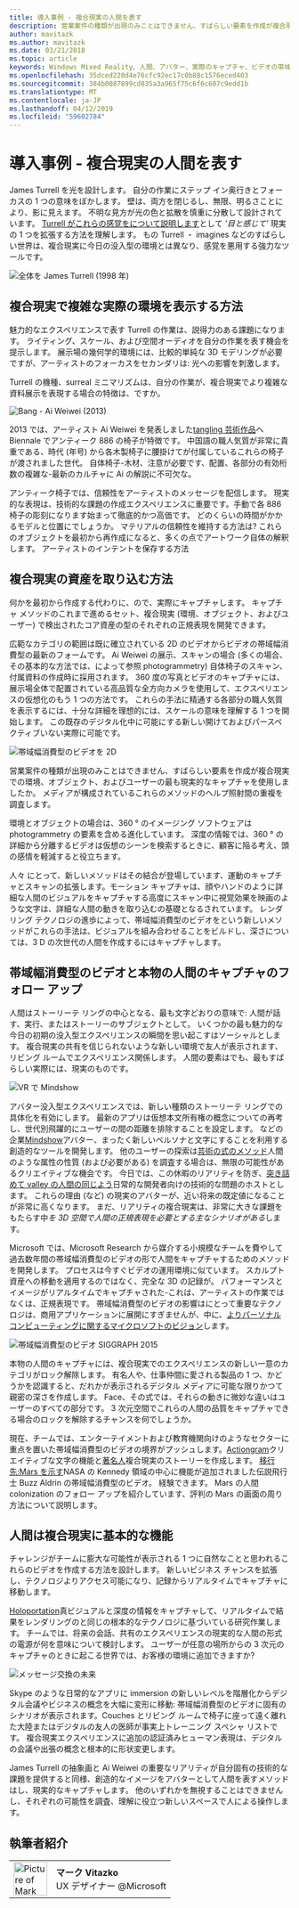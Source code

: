 ```yaml
---
title: 導入事例 - 複合現実の人間を表す
description: 営業案件の種類が出現のみことはできません、すばらしい要素を作成が複合現実での環境、オブジェクト、およびユーザーの最も現実的なキャプチャを使用しましたか。
author: mavitazk
ms.author: mavitazk
ms.date: 03/21/2018
ms.topic: article
keywords: Windows Mixed Reality、人間、アバター、実際のキャプチャ、ビデオの帯域幅消費型の混在
ms.openlocfilehash: 35dced220d4e76cfc92ec17c0b88c1576eced403
ms.sourcegitcommit: 384b0087899cd835a3a965f75c6f6c607c9edd1b
ms.translationtype: MT
ms.contentlocale: ja-JP
ms.lasthandoff: 04/12/2019
ms.locfileid: "59602784"
---
```

# <a name="case-study---representing-humans-in-mixed-reality"></a>導入事例 - 複合現実の人間を表す

James Turrell を光を設計します。 自分の作業にステップ イン奥行きとフォーカスの 1 つの意味をぼかします。 壁は、両方を閉じるし、無限、明るさことにより、影に見えます。 不明な見方が光の色と拡散を慎重に分散して設計されています。 [Turrell がこれらの感覚をについて説明します](http://www.sculpture.org/documents/scmag02/nov02/turrell/turrell.shtml)として *'目と感じて'* 現実の 1 つを拡張する方法を理解します。 もの Turrell ・ imagines などのすばらしい世界は、複合現実に今日の没入型の環境とは異なり、感覚を悪用する強力なツールです。

![全体を James Turrell (1998 年)](images/wide-out-james-turrell.jpg)

## <a name="how-do-you-represent-complex-real-world-environments-in-mixed-reality"></a>複合現実で複雑な実際の環境を表示する方法

魅力的なエクスペリエンスで表す Turrell の作業は、説得力のある課題になります。 ライティング、スケール、および空間オーディオを自分の作業を表す機会を提示します。 展示場の幾何学的環境には、比較的単純な 3D モデリングが必要ですが、アーティストのフォーカスをセカンダリは: 光への影響を刺激します。

Turrell の機種、surreal ミニマリズムは、自分の作業が、複合現実でより複雑な資料展示を表現する場合の特徴は、ですか。

![Bang - Ai Weiwei (2013)](images/bang-ai-weiwie.jpg)

2013 では、アーティスト Ai Weiwei を発表しました[tangling 芸術作品](http://www.designboom.com/art/ai-weiwei-bang-installation-at-venice-art-biennale-2013/)へ Biennale でアンティーク 886 の椅子が特徴です。 中国語の職人気質が非常に貴重である、時代 (年号) から各木製椅子に腰掛けてが付属しているこれらの椅子が渡されました世代。 自体椅子-木材、注意が必要です、配置、各部分の有効桁数の複雑な-最新のカルチャに Ai の解説に不可欠な。

アンティーク椅子では、信頼性をアーティストのメッセージを配信します。 現実的な表現は、技術的な課題の作成エクスペリエンスに重要です。手動で各 886 椅子の彫刻になります始まって徹底的かつ高価です。 どのくらいの時間がかかるモデルと位置にでしょうか。 マテリアルの信頼性を維持する方法は? これらのオブジェクトを最初から再作成になると、多くの点でアートワーク自体の解釈します。 アーティストのインテントを保存する方法

## <a name="methods-of-capturing-mixed-reality-assets"></a>複合現実の資産を取り込む方法

何かを最初から作成する代わりに、ので、実際にキャプチャします。 キャプチャ メソッドのこれまで進めるセット、複合現実 (環境、オブジェクト、およびユーザー) で検出されたコア資産の型のそれぞれの正規表現を開発できます。

広範なカテゴリの範囲は既に確立されている 2D のビデオからビデオの帯域幅消費型の最新のフォームです。 Ai Weiwei の展示、スキャンの場合 (多くの場合、その基本的な方法では、によって参照 photogrammetry) 自体椅子のスキャン、付属資料の作成時に採用されます。 360 度の写真とビデオのキャプチャには、展示場全体で配置されている高品質な全方向カメラを使用して、エクスペリエンスの仮想化のもう 1 つの方法です。 これらの手法に精通する各部分の職人気質を表示するには、十分な詳細を理想的には、スケールの意味を理解する 1 つを開始します。 この既存のデジタル化中に可能にする新しい開けておよびパースペクティブいない実際に可能です。

![帯域幅消費型のビデオを 2D](images/2d-to-volumetric-video.png)

営業案件の種類が出現のみことはできません、すばらしい要素を作成が複合現実での環境、オブジェクト、およびユーザーの最も現実的なキャプチャを使用しましたか。 メディアが構成されているこれらのメソッドのヘルプ照射間の重複を調査します。

環境とオブジェクトの場合は、360 ° のイメージング ソフトウェアは photogrammetry の要素を含める進化しています。 深度の情報では、360 ° の詳細から分離するビデオは仮想のシーンを検索するときに、顧客に陥る考え、頭の感情を軽減すると役立ちます。

人々 にとって、新しいメソッドはその結合が登場しています、運動のキャプチャとスキャンの拡張します。モーション キャプチャは、顔やハンドのように詳細な人間のビジュアルをキャプチャする高度にスキャン中に視覚効果を映画のような文字は、詳細な人間の動きを取り込むの基礎となるされています。 レンダリング テクノロジの進歩によって、帯域幅消費型のビデオをという新しいメソッドがこれらの手法は、ビジュアルを組み合わせることをビルドし、深さについては、3 D の次世代の人間を作成するにはキャプチャします。

## <a name="volumetric-video-and-the-pursuit-of-authentic-human-capture"></a>帯域幅消費型のビデオと本物の人間のキャプチャのフォロー アップ

人間はストーリーテ リングの中心となる、最も文字どおりの意味で: 人間が話す、実行、またはストーリーのサブジェクトとして。 いくつかの最も魅力的な今日の初期の没入型エクスペリエンスの瞬間を思い起こすはソーシャルとします。 複合現実の共有を信じられないような新しい環境で友人が表示されます、リビング ルームでエクスペリエンス関係します。 人間の要素はでも、最もすばらしい実際には、現実のものです。

![VR で Mindshow](images/mindshow-in-vr-640px.jpg)

アバター没入型エクスペリエンスでは、新しい種類のストーリーテ リングでの具体化を有効にします。 最新のアプリは仮想本文所有権の概念についての再考し、世代別飛躍的にユーザーの間の距離を排除することを設定します。 などの企業[Mindshow](http://mindshow.com/)アバター、まったく新しいペルソナと文字にすることを利用する創造的なツールを開発します。 他のユーザーの探索は[芸術の式のメソッド](https://en.wikipedia.org/wiki/Uncanny_valley)人間のような属性の性質 (および必要がある) を調査する場合は、無限の可能性があるクリエイティブな機会です。 今日では、この休暇のリアリティを防ぎ、[突き詰めて valley の人間の同じよう](https://en.wikipedia.org/wiki/Uncanny_valley)日常的な開発者向けの技術的な問題のホストとします。 これらの理由 (など) の現実のアバターが、近い将来の既定値になることが非常に高くなります。 まだ、リアリティの複合現実は、非常に大きな課題をもたらす中*を 3D 空間で人間の正規表現を必要とする主なシナリオがある*します。

Microsoft では、Microsoft Research から媒介する小規模なチームを費やして過去数年間の帯域幅消費型のビデオの形で人間をキャプチャするためのメソッドを開発します。 プロセスは今すぐビデオの運用環境に似ています。 スカルプト資産への移動を適用するのではなく、完全な 3D の記録が。 パフォーマンスとイメージがリアルタイムでキャプチャされた-これは、アーティストの作業ではなくは、正規表現です。 帯域幅消費型のビデオの影響はにとって重要なテクノロジは、商用アプリケーションに展開にすぎませんが、中に、[よりパーソナル コンピューティングに関するマイクロソフトのビジョン](https://www.youtube.com/watch?v=tcyj-_IEWt8)します。

![帯域幅消費型のビデオ SIGGRAPH 2015](images/volumetric-video-siggraph-2015.gif)

本物の人間のキャプチャには、複合現実でのエクスペリエンスの新しい一意のカテゴリがロック解除します。 有名人や、仕事仲間に愛される製品の 1 つ、かどうかを認識すると、だれかが表示されるデジタル メディアに可能な限りかつて親密の深さを作成します。 Face、その式では、それらの動きに微妙な違いはユーザーのすべての部分です。 3 次元空間でこれらの人間の品質をキャプチャできる場合のロックを解除するチャンスを何でしょうか。

現在、チームでは、エンターテイメントおよび教育機関向けのようなセクターに重点を置いた帯域幅消費型のビデオの境界がプッシュします。[Actiongram](https://www.microsoft.com/p/actiongram/9nblggh5ftmt)クリエイティブな文字の機能と[著名人](https://www.youtube.com/watch?v=BwWueXlsOrA)複合現実のストーリーを作成します。 [移行先:Mars を示す](https://www.jpl.nasa.gov/news/news.php?feature=6220)NASA の Kennedy 領域の中心に機能が追加されました伝説飛行士 Buzz Aldrin の帯域幅消費型のビデオ。 経験できます。 Mars の人間 colonization のフォロー アップを紹介しています、評判の Mars の画面の周り方法について説明します。

## <a name="humans-are-fundamental-to-mixed-reality"></a>人間は複合現実に基本的な機能

チャレンジがチームに膨大な可能性が表示される 1 つに自然なことと思われるこれらのビデオを作成する方法を設計します。 新しいビジネス チャンスを拡張し、テクノロジよりアクセス可能になり、記録からリアルタイムでキャプチャに移動します。

[Holoportation](https://www.microsoft.com/en-us/research/project/holoportation-3/)真ビジュアルと深度の情報をキャプチャして、リアルタイムで結果をレンダリングのと同じの根本的なテクノロジに基づいている研究作業します。 チームでは、将来の会話、共有のエクスペリエンスの現実的な人間の形式の電源が何を意味について検討します。 ユーザーが任意の場所からの 3 次元のキャプチャのときに起こる世界では、お客様の環境に追加できますか?

![メッセージ交換の未来](images/girl-with-dress.jpg)

Skype のような日常的なアプリに immersion の新しいレベルを階層化からデジタル会議やビジネスの概念を大幅に変形に移動: 帯域幅消費型のビデオに固有のシナリオが表示されます。Couches とリビング ルームで椅子に座って遠く離れた大陸またはデジタルの友人の医師が事実上トレーニング スペシャ リストです。 複合現実エクスペリエンスに追加の認証済みヒューマン表現は、デジタルの会議や出張の概念と根本的に形状変更します。

James Turrell の抽象画と Ai Weiwei の重要なリアリティが自分固有の技術的な課題を提供すると同様、創造的なイメージをアバターとして人間を表すメソッドはし、現実的なキャプチャします。 他のいずれかを無視することはできませんし、それぞれの可能性を調査、理解に役立つ新しいスペースで人による操作します。

## <a name="about-the-author"></a>執筆者紹介

<table style="border-collapse:collapse" padding-left="0px">
<tr>
<td style="border-style: none" width="60"><img alt="Picture of Mark Vitazko" width="60" height="60" src="images/mark-vitazko.jpg"></td>
<td style="border-style: none"><b>マーク Vitazko</b><br>UX デザイナー @Microsoft</td>
</tr>
</table>
